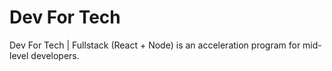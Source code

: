 # Dev For Tech

Dev For Tech | Fullstack (React + Node) is an acceleration program for mid-level developers.
